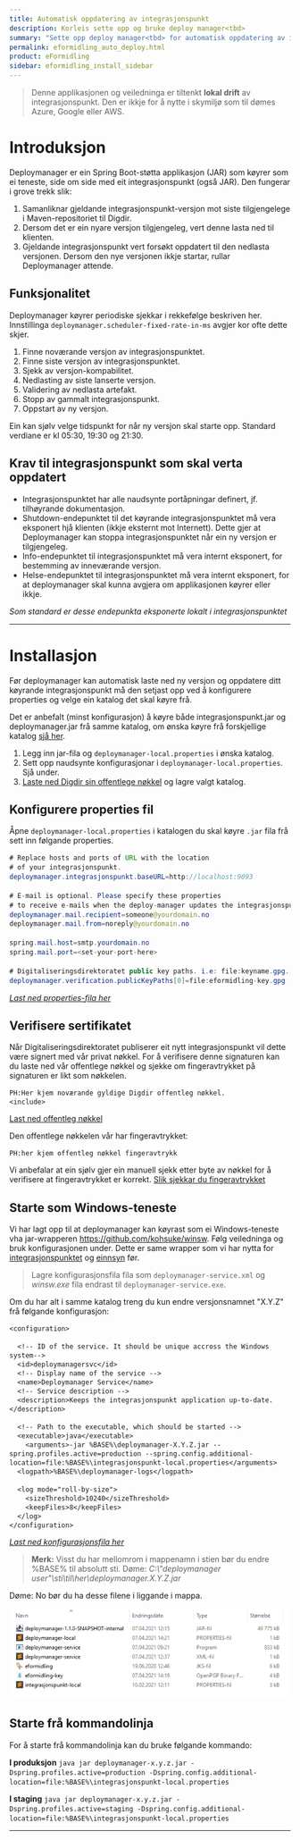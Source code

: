 ```yaml
---
title: Automatisk oppdatering av integrasjonspunkt
description: Korleis sette opp og bruke deploy manager<tbd>
summary: "Sette opp deploy manager<tbd> for automatisk oppdatering av integrasjonspunktet"
permalink: eformidling_auto_deploy.html
product: eFormidling
sidebar: eformidling_install_sidebar
---
```


> Denne applikasjonen og veiledninga er tiltenkt **lokal drift** av integrasjonspunkt. Den er ikkje for å nytte i skymiljø som til dømes Azure, Google eller AWS.


# Introduksjon
Deploymanager<tbd> er ein Spring Boot-støtta applikasjon (JAR) som køyrer som ei teneste, side om side med eit integrasjonspunkt (også JAR). Den fungerar i grove trekk slik:

1. Samanliknar gjeldande integrasjonspunkt-versjon mot siste tilgjengelege i Maven-repositoriet til Digdir.
2. Dersom det er ein nyare versjon tilgjengeleg, vert denne lasta ned til klienten. 
3. Gjeldande integrasjonspunkt vert forsøkt oppdatert til den nedlasta versjonen. Dersom den nye versjonen ikkje startar, rullar Deploymanager attende.

## Funksjonalitet
Deploymanager<tbd> køyrer periodiske sjekkar i rekkefølge beskriven her. Innstillinga ```deploymanager.scheduler-fixed-rate-in-ms``` avgjer kor ofte dette skjer. 

1. Finne noværande versjon av integrasjonspunktet.
2. Finne siste versjon av integrasjonspunktet.
3. Sjekk av versjon-kompabilitet.
4. Nedlasting av siste lanserte versjon.
5. Validering av nedlasta artefakt.
6. Stopp av gammalt integrasjonspunkt.
7. Oppstart av ny versjon.

Ein kan sjølv velge tidspunkt for når ny versjon skal starte opp. Standard verdiane er kl 05:30, 19:30 og 21:30.

## Krav til integrasjonspunkt som skal verta oppdatert
+ Integrasjonspunktet har alle naudsynte portåpningar definert, jf. tilhøyrande dokumentasjon.
+ Shutdown-endepunktet til det køyrande integrasjonspunktet må vera eksponert hjå klienten (ikkje eksternt mot Internett). Dette gjer at Deploymanager kan stoppa integrasjonspunktet når ein ny versjon er tilgjengeleg.
+ Info-endepunktet til integrasjonspunktet må vera internt eksponert, for bestemming av inneværande versjon.
+ Helse-endepunktet til integrasjonspunktet må vera internt eksponert, for at deploymanager skal kunna avgjera om applikasjonen køyrer eller ikkje.

*Som standard er desse endepunkta eksponerte lokalt i integrasjonspunktet*

---

# Installasjon
Før deploymanager<tbd> kan automatisk laste ned ny versjon og oppdatere ditt køyrande integrasjonspunkt må den setjast opp ved å konfigurere properties og velge ein katalog det skal køyre frå. 

Det er anbefalt (minst konfigurasjon) å køyre både integrasjonspunkt.jar og deploymanager.jar<tbd> frå samme katalog, om ønska køyre frå forskjellige katalog [sjå her](https://github.com/felleslosninger/efm-deploy-manager#running-deploymanager-and-integrasjonspunkt-from-different-folders).


1. Legg inn jar-fila og ```deploymanager-local.properties``` i ønska katalog.
2. Sett opp naudsynte konfigurasjonar i ```deploymanager-local.properties```. Sjå under.
3. [Laste ned Digdir sin offentlege nøkkel](/resources/eformidling/public_keys/eformidling-test-key.gpg) og lagre valgt katalog.
<!--<tbd oppdater lenke før merge med gh-pages>-->

## Konfigurere properties fil
Åpne ```deploymanager-local.properties``` i katalogen du skal køyre ```.jar``` fila frå sett inn følgande properties.

```java
# Replace hosts and ports of URL with the location
# of your integrasjonspunkt.
deploymanager.integrasjonspunkt.baseURL=http://localhost:9093

# E-mail is optional. Please specify these properties 
# to receive e-mails when the deploy-manager updates the integrasjonspunkt-application.
deploymanager.mail.recipient=someone@yourdomain.no
deploymanager.mail.from=noreply@yourdomain.no

spring.mail.host=smtp.yourdomain.no
spring.mail.port=<set-your-port-here>

# Digitaliseringsdirektoratet public key paths. i.e: file:keyname.gpg.
deploymanager.verification.publicKeyPaths[0]=file:eformidling-key.gpg
```
*[Last ned properties-fila her](/resources/eformidling/deploymanager-local.properties)*

## Verifisere sertifikatet
Når Digitaliseringsdirektoratet publiserer eit nytt integrasjonspunkt vil dette være signert med vår privat nøkkel. For å verifisere denne signaturen kan du laste ned vår offentlege nøkkel og sjekke om fingeravtrykket på signaturen er likt som nøkkelen.

```
PH:Her kjem noværande gyldige Digdir offentleg nøkkel.
<include> 
```

[Last ned offentleg nøkkel](/resources/eformidling/public_keys/eformidling-test-key.gpg)
<!--<tbd oppdater lenke før merge med gh-pages>-->

Den offentlege nøkkelen vår har fingeravtrykket: 
```
PH:her kjem offentleg nøkkel fingeravtrykk
```
Vi anbefalar at ein sjølv gjer ein manuell sjekk etter byte av nøkkel for å verifisere at fingeravtrykket er korrekt.
[Slik sjekkar du fingeravtrykket](https://github.com/felleslosninger/efm-deploy-manager/tree/feature_MOVE-2144_code_signing#verify-your-download-recommended)


## Starte som Windows-teneste
Vi har lagt opp til at deploymanager<tbd> kan køyrast som ei Windows-teneste vha jar-wrapperen https://github.com/kohsuke/winsw. Følg veiledninga og bruk konfigurasjonen under. Dette er same wrapper som vi har nytta for [integrasjonspunktet](https://docs.digdir.no/eformidling_ip_run.html#alt-1-kj%C3%B8re-integrasjonspunktet-som-en-tjeneste) og [einnsyn](https://docs.digdir.no/einnsyn_install_tjeneste.html) før. 


> Lagre konfigurasjonsfila fila som ```deploymanager-service.xml```<tbd> og *winsw.exe* fila endrast til ```deploymanager-service.exe```.<tbd>

Om du har alt i samme katalog treng du kun endre versjonsnamnet "X.Y.Z" frå følgande konfigurasjon:
```
<configuration>
  
  <!-- ID of the service. It should be unique accross the Windows system-->
  <id>deploymanagersvc</id>
  <!-- Display name of the service -->
  <name>Deploymanager Service</name>
  <!-- Service description -->
  <description>Keeps the integrasjonspunkt application up-to-date.</description>
  
  <!-- Path to the executable, which should be started -->
  <executable>java</executable>
    <arguments>-jar %BASE%\deploymanager-X.Y.Z.jar --spring.profiles.active=production --spring.config.additional-location=file:%BASE%\integrasjonspunkt-local.properties</arguments>
  <logpath>%BASE%\deploymanager-logs</logpath>
  
  <log mode="roll-by-size">
    <sizeThreshold>10240</sizeThreshold>
    <keepFiles>8</keepFiles>
  </log>
</configuration>
```
*[Last ned konfigurasjonsfila her](/resources/eformidling/deploymanager-service.xml)*

> **Merk:** Visst du har mellomrom i mappenamn i stien bør du endre %BASE% til absolutt sti. Døme: *C:\\"deploymanager user"\\sti\\til\\her\\deploymanager.X.Y.Z.jar*

Døme: No bør du ha desse filene i liggande i mappa.
    
![ph:bilde](/images/eformidling/dm-filer.png)

## Starte frå kommandolinja
For å starte frå kommandolinja kan du bruke følgande kommando:

**I produksjon**
```java jar deploymanager-x.y.z.jar -Dspring.profiles.active=production -Dspring.config.additional-location=file:%BASE%\integrasjonspunkt-local.properties```

**I staging**
```java jar deploymanager-x.y.z.jar -Dspring.profiles.active=staging -Dspring.config.additional-location=file:%BASE%\integrasjonspunkt-local.properties```

---
